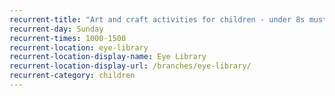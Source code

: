 ```yaml
---
recurrent-title: "Art and craft activities for children - under 8s must be accompanied by an adult - no need to book"
recurrent-day: Sunday
recurrent-times: 1000-1500
recurrent-location: eye-library
recurrent-location-display-name: Eye Library
recurrent-location-display-url: /branches/eye-library/
recurrent-category: children
---
```

